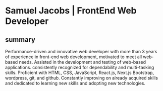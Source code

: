 # Samuel Jacobs | FrontEnd Web Developer

## summary 

Performance-driven and innovative web developer with more than 3 years of experience in front-end web development, motivated to meet all web-based needs. Assisted in the development and testing of web-based applications. consistently recognized for dependability and multi-tasking skills. Proficient with HTML, CSS, JavaScript, React.js, Next.js Bootstrap, wordpress, git, and github. Constantly improving on already acquired skills and dedicated to learning new skills and adopting new technologies.
